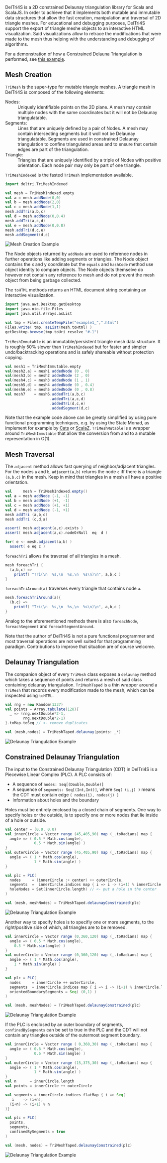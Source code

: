 DelTri4S is a 2D constrained Delaunay triangulation library for Scala and ScalaJS.
In order to achieve that it implements both mutable and immutable data structures
that allow the fast creation, manipulation and traversal of 2D triangle meshes.
For educational and debugging purposes, DelTri4S support the export of triangle
meshe objects to an interactive HTML visualization. Said visualizations allow to
retrace the modifications that were made to the mesh thus helping with the understanding
and debugging of algorithms.

For a demonstration of how a Constrained Delauna Triangulation is performed,
see [this example](https://dirktoewe.github.io/DelTri4S/cdt_example.html). 

Mesh Creation
-------------
`TriMesh` is the super-type for mutable triangle meshes. A triangle mesh in DelTri4S
is composed of the following elements:

<dl>
  <dt>Nodes:<dd> Uniquely identifiable points on the 2D plane. A mesh may contain multiple
  nodes with the same coordinates but it will not be Delaunay triangulatable.
   
  <dt>Segments:<dd> Lines that are uniquely defined by a pair of Nodes. A mesh may contain
  intersecting segments but it woll not be Delaunay triangulatable. Segments are used in
  constrained Delaunay triangulation to confine triangulated areas and to ensure that
  certain edges are part of the triangulation.

  <dt>Triangle:<dd> Triangles that are uniquely identified by a triple of Nodes with positive
  orientation. Each node pair may only be part of one triangle.
</dl>

`TriMeshIndexed` is the fasted `TriMesh` implementation available.
```scala
import deltri.TriMeshIndexed

val mesh = TriMeshIndexed.empty
val a = mesh.addNode(0,0)
val b = mesh.addNode(2,0)
val c = mesh.addNode(1,1)
mesh.addTri(a,b,c)
val d = mesh.addNode(0,0.4)
mesh.addTri(a,c,d)
val e = mesh.addNode(0,0.8)
mesh.addTri(d,c,e)
mesh.addSegment(d,c)
```

![Mesh Creation Example](./docs/readme_example1.svg)

The Node objects returned by `addNode` are used to reference nodes in further
operations like adding segments or triangles. The Node object contains the x
and y coordinate but the `equals` and `hashCode` method use object identity to
compare objects. The Node objects themselve do however not contain any reference
to mesh and do not prevent the mesh object from being garbage collected.

The `toHTML` methods returns an HTML document string containing an interactive visualization.
```scala
import java.awt.Desktop.getDesktop
import java.nio.file.Files
import java.util.Arrays.asList

val tmp = Files.createTempFile("example1_",".html")
Files.write( tmp, asList(mesh.toHtml) )
getDesktop.browse(tmp.toUri resolve "#-1")
```

`TriMeshImmutable` is an immutable/persistent triangle mesh data structure. It is roughly 50%
slower than `TriMeshIndexed` but for faster and simpler undo/backtracking operations and is
safely shareable without protection copying. 
```scala
val mesh1 = TriMeshImmutable.empty
val(mesh2,a) = mesh1 addedNode (0 , 0)
val(mesh3,b) = mesh2 addedNode (2 , 0)
val(mesh4,c) = mesh3 addedNode (1 , 1)
val(mesh5,d) = mesh4 addedNode (0 , 0.4)
val(mesh6,e) = mesh5 addedNode (0 , 0.8)
val mesh7    = mesh6.addedTri(a,b,c)
                    .addedTri(a,c,d)
                    .addedTri(d,c,e)
                    .addedSegment(d,c)
```
Note that the example code above can be greatly simplified by using pure functional programming
techniques, e.g. by using the State Monad, as implement for example by [Cats](https://typelevel.org/cats/datatypes/state.html)
or [ScalaZ](http://eed3si9n.com/learning-scalaz/State.html). `TriMeshMutable` is a wrapper around
`TriMeshImmutable` that allow the conversion from and to a mutable representation in O(1).

Mesh Traversal
--------------
The `adjacent` method allows fast querying of neighbor/adjacent triangles. For the nodes
`a` and `b`, `adjacent(a,b)` returns the node `c` iff there is a triangle `(a,b,c)` in
the mesh. Keep in mind that triangles in a mesh all have a positive orientation. 

```scala
val     mesh = TriMeshIndexed.empty()
val a = mesh addNode (-1, -1)
val b = mesh addNode (+1, -1)
val c = mesh addNode (+1, +1)
val d = mesh addNode (-1, +1)
mesh addTri (a,b,c)
mesh addTri (c,d,a)

assert( mesh.adjacent(a,c).exists )
assert( mesh.adjacent(a,c).nodeOrNull  eq  d )

for( e <- mesh.adjacent(a,b) )
  assert( e eq c )
```

`foreachTri` allows the traversal of all triangles in a mesh.

```scala
mesh foreachTri {
  (a,b,c) =>
    printf( "Tri(\n  %s,\n  %s,\n  %s\n)\n", a,b,c )
}
```

`foreachTriAround(a)` traverses every triangle that contains node `a`.

```scala
mesh.foreachTriAround(a){
  (b,c) =>
    printf( "Tri(\n  %s,\n  %s,\n  %s\n)\n", a,b,c )
}
```

Analog to the aforementioned methods there is also `foreachNode`, `foreachSegement` and
`foreachSegmentAround`.

Note that the author of DelTri4S is not a pure functional programmer and most traversal operations
are not well suited for that programming paradigm. Contributions to improve that situation are of
course welcome.

Delaunay Triangulation
----------------------
The companion object of every `TriMesh` class exposes a `delaunay` method which takes a sequence
of points and returns a mesh of said class containing delaunay triangulation. `TriMeshTaped` is a
thin wrapper around a `TriMesh` that records every modification made to the mesh, which can be
inspected using `toHTML`.

```scala
val rng = new Random(1337)
val points = Array.tabulate(128){
  _ => (rng.nextDouble*2-1,
        rng.nextDouble*2-1)
}.toMap.toSeq // <- remove duplicates

val (mesh,nodes) = TriMeshTaped.delaunay(points: _*)
```

![Delaunay Triangulation Example](./docs/readme_example2.svg)

Constrained Delaunay Triangulation
----------------------------------
The input to the Constrained Delaunay Triangulation (CDT) in DelTri4S is a Piecewise Linear Complex
(PLC). A PLC consists of:

  * A sequence of `nodes: Seq[(Double,Double)]`
  * A sequence of `segments: Seq[(Int,Int)]`, where `Seq( (i,j) )` means the CDT must contain edge `( nodes(i), nodes(j) )`
  * Information about holes and the boundary

Holes must be entirely enclosed by a closed chain of segments. One way to specify holes or the outside,
is to specify one or more nodes that lie inside of a hole or outside.

```scala
val center = (0.0, 0.0)
val innerCircle = Vector range (45,405,90) map (_.toRadians) map {
  angle => ( 0.5 * Math.cos(angle),
             0.5 * Math.sin(angle) )
}
val outerCircle = Vector range (45,405,90) map (_.toRadians) map {
  angle => ( 1 * Math.cos(angle),
             1 * Math.sin(angle) )
}

val plc = PLC(
  nodes     = (innerCircle :+ center) ++ outerCircle,
  segments  =  innerCircle.indices map { i => i -> (i+1) % innerCircle.length },
  holeNodes = Set(innerCircle.length) // <- put a hole in the center
)

val (mesh, meshNodes) = TriMeshTaped.delaunayConstrained(plc)
```

![Delaunay Triangulation Example](./docs/readme_example3.svg)

Another way to specify holes is to specifiy one or more segments, to the right/positive side of which,
all triangles are to be removed.

```scala
val innerCircle = Vector range (0,360,120) map (_.toRadians) map {
  angle => ( 0.5 * Math.cos(angle),
    0.5 * Math.sin(angle) )
}
val outerCircle = Vector range (0,360,120) map (_.toRadians) map {
  angle => ( 1 * Math.cos(angle),
    1 * Math.sin(angle) )
}

val plc = PLC(
  nodes     = innerCircle ++ outerCircle,
  segments  = innerCircle.indices map { i => i -> (i+1) % innerCircle.length },
  orientedBoundarySegments = Seq( (0,1) )
)

val (mesh, meshNodes) = TriMeshTaped.delaunayConstrained(plc)
```

![Delaunay Triangulation Example](./docs/readme_example4.svg)

If the PLC is enclosed by an outer boundary of segments, `confinedBySegments` can be set to true in
the PLC and the CDT will not contain any triangles outside of the outermost segment boundary.

```scala
val innerCircle = Vector range ( 0,360,30) map (_.toRadians) map {
  angle => ( 0.6 * Math.cos(angle),
             0.6 * Math.sin(angle) )
}
val outerCircle = Vector range (15,375,30) map (_.toRadians) map {
  angle => ( 1 * Math.cos(angle),
             1 * Math.sin(angle) )
}
val n      = innerCircle.length
val points = innerCircle ++ outerCircle

val segments = innerCircle.indices flatMap { i => Seq(
   i    -> (i+n),
  (i+n) -> (i+1) % n
)}

val plc = PLC(
  points,
  segments,
  confinedBySegments = true
)

val (mesh, nodes) = TriMeshTaped.delaunayConstrained(plc)
```

![Delaunay Triangulation Example](./docs/readme_example5.svg)
